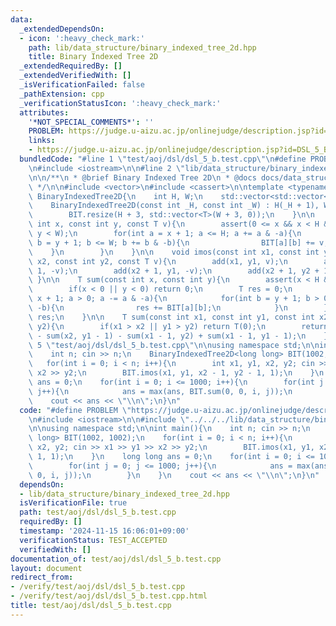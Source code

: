 ```yaml
---
data:
  _extendedDependsOn:
  - icon: ':heavy_check_mark:'
    path: lib/data_structure/binary_indexed_tree_2d.hpp
    title: Binary Indexed Tree 2D
  _extendedRequiredBy: []
  _extendedVerifiedWith: []
  _isVerificationFailed: false
  _pathExtension: cpp
  _verificationStatusIcon: ':heavy_check_mark:'
  attributes:
    '*NOT_SPECIAL_COMMENTS*': ''
    PROBLEM: https://judge.u-aizu.ac.jp/onlinejudge/description.jsp?id=DSL_5_B
    links:
    - https://judge.u-aizu.ac.jp/onlinejudge/description.jsp?id=DSL_5_B
  bundledCode: "#line 1 \"test/aoj/dsl/dsl_5_b.test.cpp\"\n#define PROBLEM \"https://judge.u-aizu.ac.jp/onlinejudge/description.jsp?id=DSL_5_B\"\
    \n#include <iostream>\n\n#line 2 \"lib/data_structure/binary_indexed_tree_2d.hpp\"\
    \n\n/**\n * @brief Binary Indexed Tree 2D\n * @docs docs/data_structure/binary_indexed_tree_2d.md\n\
    \ */\n\n#include <vector>\n#include <cassert>\n\ntemplate <typename T>\nstruct\
    \ BinaryIndexedTree2D{\n    int H, W;\n    std::vector<std::vector<T>> BIT;\n\
    \    BinaryIndexedTree2D(const int _H, const int _W) : H(_H + 1), W(_W + 1){\n\
    \        BIT.resize(H + 3, std::vector<T>(W + 3, 0));\n    }\n\n    void add(const\
    \ int x, const int y, const T v){\n        assert(0 <= x && x < H && 0 <= y &&\
    \ y < W);\n        for(int a = x + 1; a <= H; a += a & -a){\n            for(int\
    \ b = y + 1; b <= W; b += b & -b){\n                BIT[a][b] += v;\n        \
    \    }\n        }\n    }\n\n    void imos(const int x1, const int y1, const int\
    \ x2, const int y2, const T v){\n        add(x1, y1, v);\n        add(x1, y2 +\
    \ 1, -v);\n        add(x2 + 1, y1, -v);\n        add(x2 + 1, y2 + 1, v);\n   \
    \ }\n\n    T sum(const int x, const int y){\n        assert(x < H && y < W);\n\
    \        if(x < 0 || y < 0) return 0;\n        T res = 0;\n        for(int a =\
    \ x + 1; a > 0; a -= a & -a){\n            for(int b = y + 1; b > 0; b -= b &\
    \ -b){\n                res += BIT[a][b];\n            }\n        }\n        return\
    \ res;\n    }\n\n    T sum(const int x1, const int y1, const int x2, const int\
    \ y2){\n        if(x1 > x2 || y1 > y2) return T(0);\n        return sum(x2, y2)\
    \ - sum(x2, y1 - 1) - sum(x1 - 1, y2) + sum(x1 - 1, y1 - 1);\n    }\n};\n#line\
    \ 5 \"test/aoj/dsl/dsl_5_b.test.cpp\"\n\nusing namespace std;\n\nint main(){\n\
    \    int n; cin >> n;\n    BinaryIndexedTree2D<long long> BIT(1002, 1002);\n \
    \   for(int i = 0; i < n; i++){\n        int x1, y1, x2, y2; cin >> x1 >> y1 >>\
    \ x2 >> y2;\n        BIT.imos(x1, y1, x2 - 1, y2 - 1, 1);\n    }\n    long long\
    \ ans = 0;\n    for(int i = 0; i <= 1000; i++){\n        for(int j = 0; j <= 1000;\
    \ j++){\n            ans = max(ans, BIT.sum(0, 0, i, j));\n        }\n    }\n\
    \    cout << ans << \"\\n\";\n}\n"
  code: "#define PROBLEM \"https://judge.u-aizu.ac.jp/onlinejudge/description.jsp?id=DSL_5_B\"\
    \n#include <iostream>\n\n#include \"../../../lib/data_structure/binary_indexed_tree_2d.hpp\"\
    \n\nusing namespace std;\n\nint main(){\n    int n; cin >> n;\n    BinaryIndexedTree2D<long\
    \ long> BIT(1002, 1002);\n    for(int i = 0; i < n; i++){\n        int x1, y1,\
    \ x2, y2; cin >> x1 >> y1 >> x2 >> y2;\n        BIT.imos(x1, y1, x2 - 1, y2 -\
    \ 1, 1);\n    }\n    long long ans = 0;\n    for(int i = 0; i <= 1000; i++){\n\
    \        for(int j = 0; j <= 1000; j++){\n            ans = max(ans, BIT.sum(0,\
    \ 0, i, j));\n        }\n    }\n    cout << ans << \"\\n\";\n}\n"
  dependsOn:
  - lib/data_structure/binary_indexed_tree_2d.hpp
  isVerificationFile: true
  path: test/aoj/dsl/dsl_5_b.test.cpp
  requiredBy: []
  timestamp: '2024-11-15 16:06:01+09:00'
  verificationStatus: TEST_ACCEPTED
  verifiedWith: []
documentation_of: test/aoj/dsl/dsl_5_b.test.cpp
layout: document
redirect_from:
- /verify/test/aoj/dsl/dsl_5_b.test.cpp
- /verify/test/aoj/dsl/dsl_5_b.test.cpp.html
title: test/aoj/dsl/dsl_5_b.test.cpp
---
```

